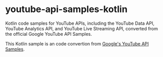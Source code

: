 # youtube-api-samples-kotlin
Kotlin code samples for YouTube APIs, including the YouTube Data API, YouTube Analytics API, and YouTube Live Streaming API, converted from the official Google YouTube API Samples.

This Kotlin sample is an code convertion from [Google's YouTube API Samples](https://github.com/youtube/api-samples).
